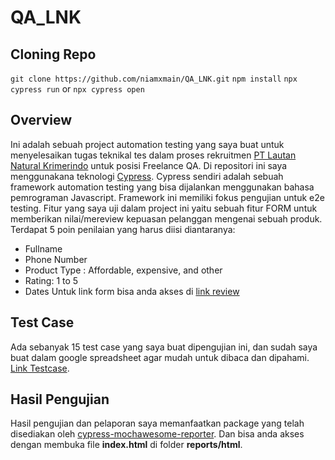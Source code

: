 # QA_LNK
## Cloning Repo
`git clone https://github.com/niamxmain/QA_LNK.git`
`npm install`
`npx cypress run` or `npx cypress open`

## Overview
Ini adalah sebuah project automation testing yang saya buat untuk menyelesaikan tugas teknikal tes
dalam proses rekruitmen [PT Lautan Natural Krimerindo](https://lautan-natural-krimerindo.com/) untuk posisi Freelance QA.
Di repositori ini saya menggunakana teknologi [Cypress](https://www.cypress.io/). Cypress sendiri adalah sebuah framework automation testing yang bisa dijalankan menggunakan bahasa pemrograman Javascript. Framework ini memiliki fokus pengujian untuk e2e testing.
Fitur yang saya uji dalam project ini yaitu sebuah fitur FORM untuk memberikan nilai/mereview kepuasan pelanggan mengenai sebuah produk. Terdapat 5 poin penilaian yang harus diisi diantaranya:
- Fullname
- Phone Number
- Product Type : Affordable, expensive, and other
- Rating: 1 to 5
- Dates
Untuk link form bisa anda akses di [link review](https://forms.office.com/r/u5LQxYEFKn)
## Test Case
Ada sebanyak 15 test case yang saya buat dipengujian ini, dan sudah saya buat dalam google spreadsheet agar mudah untuk dibaca dan dipahami. [Link Testcase](https://docs.google.com/spreadsheets/d/1nmLVPNksD0jk7DpA2uhCP0noYwToHeaJ6_r5LyZxYwo/edit?usp=sharing).
## Hasil Pengujian 
Hasil pengujian dan pelaporan saya memanfaatkan package yang telah disediakan oleh [cypress-mochawesome-reporter](https://www.npmjs.com/package/cypress-mochawesome-reporter). Dan bisa anda akses dengan membuka file **index.html** di folder **reports/html**.

